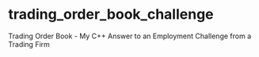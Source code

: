 # trading_order_book_challenge
Trading Order Book - My C++ Answer to an Employment Challenge from a Trading Firm

